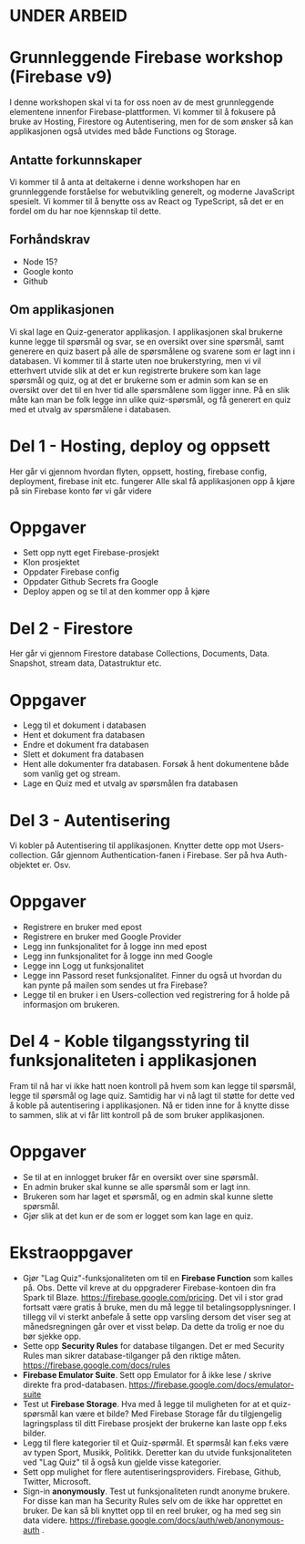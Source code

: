 # UNDER ARBEID

# Grunnleggende Firebase workshop (Firebase v9)
I denne workshopen skal vi ta for oss noen av de mest grunnleggende elementene innenfor Firebase-plattformen. Vi kommer til å fokusere på bruke av Hosting, Firestore og Autentisering, men for de som ønsker så kan applikasjonen også utvides med både Functions og Storage. 

## Antatte forkunnskaper
Vi kommer til å anta at deltakerne i denne workshopen har en grunnleggende forståelse for webutvikling generelt, og moderne JavaScript spesielt. Vi kommer til å benytte oss av React og TypeScript, så det er en fordel om du har noe kjennskap til dette. 

## Forhåndskrav
- Node 15?
- Google konto
- Github

## Om applikasjonen
Vi skal lage en Quiz-generator applikasjon. I applikasjonen skal brukerne kunne legge til spørsmål og svar, se en oversikt over sine spørsmål, samt generere en quiz basert på alle de spørsmålene og svarene som er lagt inn i databasen. Vi kommer til å starte uten noe brukerstyring, men vi vil etterhvert utvide slik at det er kun registrerte brukere som kan lage spørsmål og quiz, og at det er brukerne som er admin som kan se en oversikt over det til en hver tid alle spørsmålene som ligger inne. På en slik måte kan man be folk legge inn ulike quiz-spørsmål, og få generert en quiz med et utvalg av spørsmålene i databasen.


# Del 1 - Hosting, deploy og oppsett
Her går vi gjennom hvordan flyten, oppsett, hosting, firebase config, deployment, firebase init etc. fungerer
Alle skal få applikasjonen opp å kjøre på sin Firebase konto før vi går videre

# Oppgaver
- Sett opp nytt eget Firebase-prosjekt 
- Klon prosjektet
- Oppdater Firebase config
- Oppdater Github Secrets fra Google
- Deploy appen og se til at den kommer opp å kjøre


# Del 2 - Firestore
Her går vi gjennom Firestore database Collections, Documents, Data. Snapshot, stream data, Datastruktur etc.

# Oppgaver
- Legg til et dokument i databasen
- Hent et dokument fra databasen
- Endre et dokument fra databasen
- Slett et dokument fra databasen
- Hent alle dokumenter fra databasen. Forsøk å hent dokumentene både som vanlig get og stream.
- Lage en Quiz med et utvalg av spørsmålen fra databasen

# Del 3 - Autentisering
Vi kobler på Autentisering til applikasjonen. Knytter dette opp mot Users-collection. Går gjennom Authentication-fanen i Firebase. Ser på hva Auth-objektet er. Osv. 

# Oppgaver
- Registrere en bruker med epost
- Registrere en bruker med Google Provider
- Legg inn funksjonalitet for å logge inn med epost
- Legg inn funksjonalitet for å logge inn med Google
- Legge inn Logg ut funksjonalitet
- Legge inn Passord reset funksjonalitet. Finner du også ut hvordan du kan pynte på mailen som sendes ut fra Firebase?
- Legge til en bruker i en Users-collection ved registrering for å holde på informasjon om brukeren. 

# Del 4 - Koble tilgangsstyring til funksjonaliteten i applikasjonen
Fram til nå har vi ikke hatt noen kontroll på hvem som kan legge til spørsmål, legge til spørsmål og lage quiz. Samtidig har vi nå lagt til støtte for dette ved å koble på autentisering i applikasjonen. Nå er tiden inne for å knytte disse to sammen, slik at vi får litt kontroll på de som bruker applikasjonen.

# Oppgaver
- Se til at en innlogget bruker får en oversikt over sine spørsmål.
- En admin bruker skal kunne se alle spørsmål som er lagt inn.
- Brukeren som har laget et spørsmål, og en admin skal kunne slette spørsmål.
- Gjør slik at det kun er de som er logget som kan lage en quiz. 

# Ekstraoppgaver
- Gjør "Lag Quiz"-funksjonaliteten om til en **Firebase Function** som kalles på. Obs. Dette vil kreve at du oppgraderer Firebase-kontoen din fra Spark til Blaze. https://firebase.google.com/pricing. Det vil i stor grad fortsatt være gratis å bruke, men du må legge til betalingsopplysninger. I tillegg vil vi sterkt anbefale å sette opp varsling dersom det viser seg at månedsregningen går over et visst beløp. Da dette da trolig er noe du bør sjekke opp. 
- Sette opp **Security Rules** for database tilgangen. Det er med Security Rules man sikrer database-tilganger på den riktige måten. https://firebase.google.com/docs/rules
- **Firebase Emulator Suite**. Sett opp Emulator for å ikke lese / skrive direkte fra prod-databasen. https://firebase.google.com/docs/emulator-suite
- Test ut **Firebase Storage**. Hva med å legge til muligheten for at et quiz-spørsmål kan være et bilde? Med Firebase Storage får du tilgjengelig lagringsplass til ditt Firebase prosjekt der brukerne kan laste opp f.eks bilder. 
- Legg til flere kategorier til et Quiz-spørmål. Et spørmsål kan f.eks være av typen Sport, Musikk, Politikk. Deretter kan du utvide funksjonaliteten ved "Lag Quiz" til å også kun gjelde visse kategorier.
- Sett opp mulighet for flere autentiseringsproviders. Firebase, Github, Twitter, Microsoft.
- Sign-in **anonymously**. Test ut funksjonaliteten rundt anonyme brukere. For disse kan man ha Security Rules selv om de ikke har opprettet en bruker. De kan så bli knyttet opp til en reel bruker, og ha med seg sin data videre. https://firebase.google.com/docs/auth/web/anonymous-auth . 
